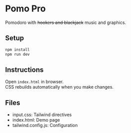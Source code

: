 # Pomo Pro

Pomodoro with ~~hookers and blackjack~~ music and graphics.

## Setup
```bash
npm install
npm run dev
```

## Instructions
Open `index.html` in browser.  
CSS rebuilds automatically when you make changes.

## Files
* input.css: Tailwind directives
* index.html: Demo page
* tailwind.config.js: Configuration
